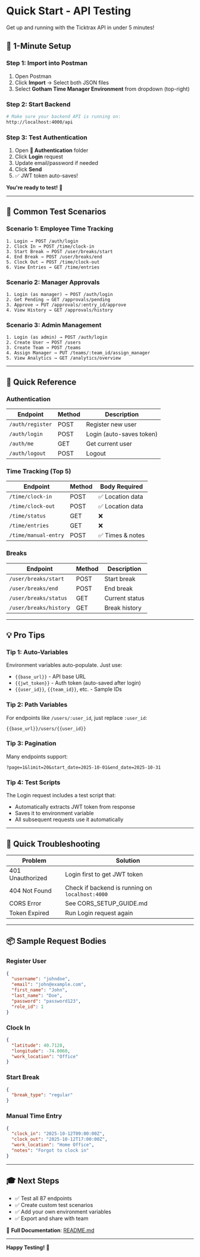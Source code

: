 # Quick Start - API Testing

Get up and running with the Ticktrax API in under 5 minutes!

## 🚀 1-Minute Setup

### Step 1: Import into Postman
1. Open Postman
2. Click **Import** → Select both JSON files
3. Select **Gotham Time Manager Environment** from dropdown (top-right)

### Step 2: Start Backend
```bash
# Make sure your backend API is running on:
http://localhost:4000/api
```

### Step 3: Test Authentication
1. Open **🔐 Authentication** folder
2. Click **Login** request
3. Update email/password if needed
4. Click **Send**
5. ✅ JWT token auto-saves!

**You're ready to test!** 🎉

---

## 🎯 Common Test Scenarios

### Scenario 1: Employee Time Tracking
```
1. Login → POST /auth/login
2. Clock In → POST /time/clock-in
3. Start Break → POST /user/breaks/start
4. End Break → POST /user/breaks/end
5. Clock Out → POST /time/clock-out
6. View Entries → GET /time/entries
```

### Scenario 2: Manager Approvals
```
1. Login (as manager) → POST /auth/login
2. Get Pending → GET /approvals/pending
3. Approve → PUT /approvals/:entry_id/approve
4. View History → GET /approvals/history
```

### Scenario 3: Admin Management
```
1. Login (as admin) → POST /auth/login
2. Create User → POST /users
3. Create Team → POST /teams
4. Assign Manager → PUT /teams/:team_id/assign_manager
5. View Analytics → GET /analytics/overview
```

---

## 🔑 Quick Reference

### Authentication
| Endpoint | Method | Description |
|----------|--------|-------------|
| `/auth/register` | POST | Register new user |
| `/auth/login` | POST | Login (auto-saves token) |
| `/auth/me` | GET | Get current user |
| `/auth/logout` | POST | Logout |

### Time Tracking (Top 5)
| Endpoint | Method | Body Required |
|----------|--------|---------------|
| `/time/clock-in` | POST | ✅ Location data |
| `/time/clock-out` | POST | ✅ Location data |
| `/time/status` | GET | ❌ |
| `/time/entries` | GET | ❌ |
| `/time/manual-entry` | POST | ✅ Times & notes |

### Breaks
| Endpoint | Method | Description |
|----------|--------|-------------|
| `/user/breaks/start` | POST | Start break |
| `/user/breaks/end` | POST | End break |
| `/user/breaks/status` | GET | Current status |
| `/user/breaks/history` | GET | Break history |

---

## 💡 Pro Tips

### Tip 1: Auto-Variables
Environment variables auto-populate. Just use:
- `{{base_url}}` - API base URL
- `{{jwt_token}}` - Auth token (auto-saved after login)
- `{{user_id}}`, `{{team_id}}`, etc. - Sample IDs

### Tip 2: Path Variables
For endpoints like `/users/:user_id`, just replace `:user_id`:
```
{{base_url}}/users/{{user_id}}
```

### Tip 3: Pagination
Many endpoints support:
```
?page=1&limit=20&start_date=2025-10-01&end_date=2025-10-31
```

### Tip 4: Test Scripts
The Login request includes a test script that:
- Automatically extracts JWT token from response
- Saves it to environment variable
- All subsequent requests use it automatically

---

## 🐛 Quick Troubleshooting

| Problem | Solution |
|---------|----------|
| 401 Unauthorized | Login first to get JWT token |
| 404 Not Found | Check if backend is running on `localhost:4000` |
| CORS Error | See CORS_SETUP_GUIDE.md |
| Token Expired | Run Login request again |

---

## 📦 Sample Request Bodies

### Register User
```json
{
  "username": "johndoe",
  "email": "john@example.com",
  "first_name": "John",
  "last_name": "Doe",
  "password": "password123",
  "role_id": 1
}
```

### Clock In
```json
{
  "latitude": 40.7128,
  "longitude": -74.0060,
  "work_location": "Office"
}
```

### Start Break
```json
{
  "break_type": "regular"
}
```

### Manual Time Entry
```json
{
  "clock_in": "2025-10-12T09:00:00Z",
  "clock_out": "2025-10-12T17:00:00Z",
  "work_location": "Home Office",
  "notes": "Forgot to clock in"
}
```

---

## 🎓 Next Steps

- ✅ Test all 87 endpoints
- ✅ Create custom test scenarios
- ✅ Add your own environment variables
- ✅ Export and share with team

📖 **Full Documentation**: [README.md](./README.md)

---

**Happy Testing!** 🚀

